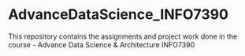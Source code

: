 # AdvanceDataScience_INFO7390
This repository contains the assignments and project work done in the course - Advance Data Science &amp; Architecture INFO7390
